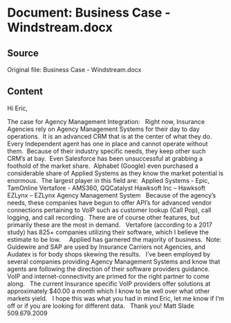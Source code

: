 # Document: Business Case - Windstream.docx

## Source
Original file: Business Case - Windstream.docx

## Content
Hi Eric, 

The case for Agency Management Integration:
 
Right now, Insurance Agencies rely on Agency Management Systems for their day to day operations.  It is an advanced CRM that is at the center of what they do.  Every Independent agent has one in place and cannot operate without them.  Because of their industry specific needs, they keep other such CRM’s at bay.  Even Salesforce has been unsuccessful at grabbing a foothold of the market share.  Alphabet (Google) even purchased a considerable share of Applied Systems as they know the market potential is enormous.  The largest player in this field are: 
Applied Systems - Epic, TamOnline
Vertafore - AMS360, QQCatalyst
Hawksoft Inc – Hawksoft
EZLynx – EZLynx Agency Management System
 
Because of the agency’s needs, these companies have begun to offer API’s for advanced vendor connections pertaining to VoIP such as customer lookup (Call Pop), call logging, and call recording.  There are of course other features, but primarily these are the most in demand.
 
Vertafore (according to a 2017 study) has 825+ companies utilizing their software, which I believe the estimate to be low.
 
 
Applied has garnered the majority of business.  Note: Guidewire and SAP are used by Insurance Carriers not Agencies, and Audatex is for body shops skewing the results.
 
I’ve been employed by several companies providing Agency Management Systems and know that agents are following the direction of their software providers guidance.  VoIP and internet-connectivity are primed for the right partner to come along.
 
The current Insurance specific VoIP providers offer solutions at approximately $40.00 a month which I know to be well over what other markets yield.
 
I hope this was what you had in mind Eric, let me know if I’m off or if you are looking for different data.
 
Thank you!
Matt Slade 509.679.2009
